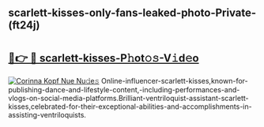 ## scarlett-kisses-only-fans​-leaked-photo​-Private-(ft24j)


# <h2><a href="https://mediaupload.pro?title=scarlett-kisses&ref=git">🔗👉 🔴 scarlett-kisses-P𝚑ot𝚘𝚜-V𝚒d𝚎o</a></h2>

[![Corinna Kopf Nue Nu𝚍e𝚜](https://i.imgur.com/0qMVB7G.gif)](https://mediaupload.pro?title=scarlett-kisses&ref=git)
Online-influencer-scarlett-kisses,known-for-publishing-dance-and-lifestyle-content,-including-performances-and-vlogs-on-social-media-platforms.Brilliant-ventriloquist-assistant-scarlett-kisses,celebrated-for-their-exceptional-abilities-and-accomplishments-in-assisting-ventriloquists.  